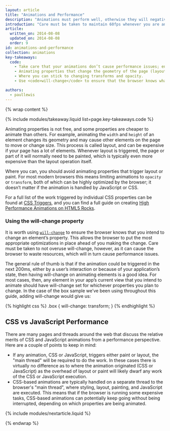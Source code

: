 ```yaml
---
layout: article
title: "Animations and Performance"
description: "Animations must perform well, otherwise they will negatively impact the user experience."
introduction: "Care must be taken to maintain 60fps whenever you are animating, because any stutters or stalls will be noticeable to your users and negatively impact their experiences."
article:
  written_on: 2014-08-08
  updated_on: 2014-08-08
  order: 9
id: animations-and-performance
collection: animations
key-takeaways:
  code:
    - Take care that your animations don’t cause performance issues; ensure you know the impact of animating a given CSS property.
    - Animating properties that change the geometry of the page (layout)or cause painting are particularly expensive.
    - Where you can stick to changing transforms and opacity.
    - Use <code>will-change</code> to ensure that the browser knows what you plan to animate.

authors:
  - paullewis
---
```

{% wrap content %}

{% include modules/takeaway.liquid list=page.key-takeaways.code %}

Animating properties is not free, and some properties are cheaper to animate than others. For example, animating the `width` and `height` of an element changes its geometry and may cause other elements on the page to move or change size. This process is called layout, and can be expensive if your page has a lot of elements. Whenever layout is triggered, the page or part of it will normally need to be painted, which is typically even more expensive than the layout operation itself.

Where you can, you should avoid animating properties that trigger layout or paint. For most modern browsers this means limiting animations to `opacity` or `transform`, both of which can be highly optimized by the browser; it doesn’t matter if the animation is handled by JavaScript or CSS.

For a full list of the work triggered by individual CSS properties can be found at [CSS Triggers](http://csstriggers.com), and you can find a full guide on creating [High Performance Animations on HTML5 Rocks](http://www.html5rocks.com/en/tutorials/speed/high-performance-animations/).

### Using the will-change property

It is worth using [`will-change`](http://dev.w3.org/csswg/css-will-change/) to ensure the browser knows that you intend to change an element’s property. This allows the browser to put the most appropriate optimizations in place ahead of you making the change. Care must be taken to not overuse will-change, however, as it can cause the browser to waste resources, which will in turn cause performance issues.

The general rule of thumb is that if the animation could be triggered in the next 200ms, either by a user’s interaction or because of your application’s state, then having will-change on animating elements is a good idea. For most cases, then, any element in your app’s current view that you intend to animate should have will-change set for whichever properties you plan to change. In the case of the box sample we’ve been using throughout this guide, adding will-change would give us:

{% highlight css %}
.box {
  will-change: transform;
}
{% endhighlight %}

## CSS vs JavaScript Performance

There are many pages and threads around the web that discuss the relative merits of CSS and JavaScript animations from a performance perspective. Here are a couple of points to keep in mind:

* If any animation, CSS or JavaScript, triggers either paint or layout, the "main thread" will be required to do the work. In these cases there is virtually no difference as to where the animation originated (CSS or JavaScript) as the overhead of layout or paint will likely dwarf any work of the CSS or JavaScript execution.
* CSS-based animations are typically handled on a separate thread to the browser's "main thread", where styling, layout, painting, and JavaScript are executed. This means that if the browser is running some expensive tasks, CSS-based animations can potentially keep going without being interrupted, depending on which properties are being animated.

{% include modules/nextarticle.liquid %}

{% endwrap %}
